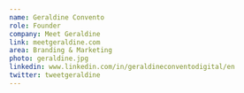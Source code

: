 ```yaml
---
name: Geraldine Convento
role: Founder
company: Meet Geraldine
link: meetgeraldine.com
area: Branding & Marketing
photo: geraldine.jpg
linkedin: www.linkedin.com/in/geraldineconventodigital/en
twitter: tweetgeraldine
---
```


